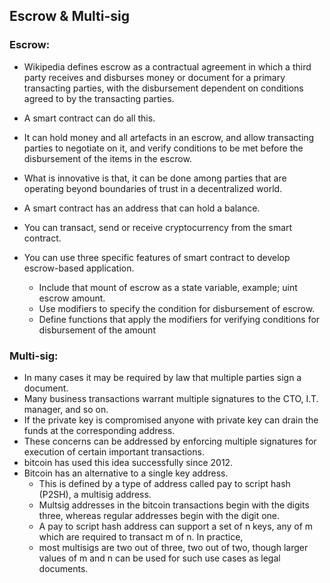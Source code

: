 ## Escrow & Multi-sig

### Escrow:
- Wikipedia defines escrow as a contractual agreement in which a third party receives and disburses money or document for a primary transacting parties, with the disbursement dependent on conditions agreed to by the transacting parties. 
- A smart contract can do all this. 
- It can hold money and all artefacts in an escrow, and allow transacting parties to negotiate on it, and verify conditions to be met before the disbursement of the items in the escrow. 
- What is innovative is that, it can be done among parties that are operating beyond boundaries of trust in a decentralized world. 

- A smart contract has an address that can hold a balance. 
- You can transact, send or receive cryptocurrency from the smart contract. 
- You can use three specific features of smart contract to develop escrow-based application. 
	- Include that mount of escrow as a state variable, example;  uint escrow amount. 
	- Use modifiers to specify the condition for disbursement of escrow. 
	- Define functions that apply the modifiers for verifying conditions for disbursement of the amount

### Multi-sig:
- In many cases it may be required by law that multiple parties sign a document. 
- Many business transactions warrant multiple signatures to the CTO, I.T. manager, and so on. 
- If the private key is compromised anyone with private key can drain the funds at the corresponding address. 
- These concerns can be addressed by enforcing multiple signatures for execution of certain important transactions. 
- bitcoin has used this idea successfully since 2012. 
- Bitcoin has an alternative to a single key address. 
	- This is defined by a type of address called pay to script hash (P2SH), a multisig address. 
	- Multsig addresses in the bitcoin transactions begin with the digits three, whereas regular addresses begin with the digit one. 
	- A pay to script hash address can support a set of n keys, any of m which are required to transact m of n. In practice, 
	- most multisigs are two out of three, two out of two, though larger values of m and n can be used for such use cases as legal documents. 

